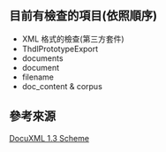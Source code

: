 ## 目前有檢查的項目(依照順序)
- XML 格式的檢查(第三方套件)
- ThdlPrototypeExport
- documents
- document
- filename
- doc_content & corpus

## 參考來源
[DocuXML 1.3 Scheme](https://hackmd.io/@DocuSky/BksNFnEK_)